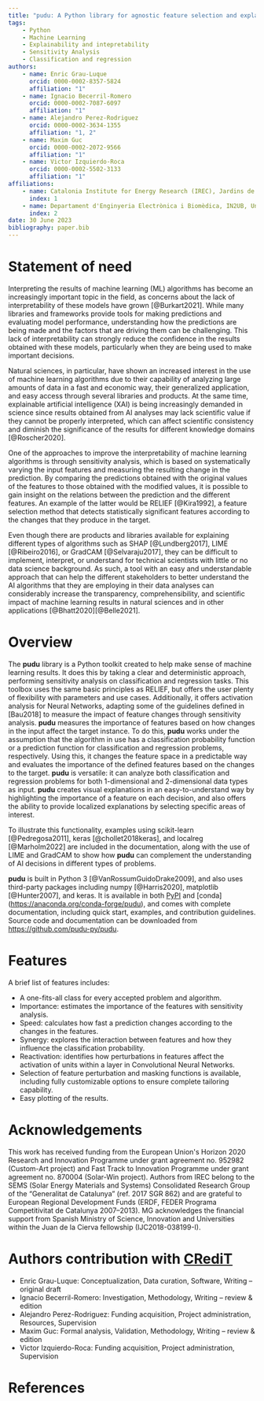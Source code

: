 ```yaml
---
title: "pudu: A Python library for agnostic feature selection and explainability of Machine Learning classification and regression problems."
tags:
    - Python
    - Machine Learning
    - Explainability and intepretability
    - Sensitivity Analysis
    - Classification and regression
authors:
    - name: Enric Grau-Luque
      orcid: 0000-0002-8357-5824
      affiliation: "1"
    - name: Ignacio Becerril-Romero
      orcid: 0000-0002-7087-6097
      affiliation: "1"
    - name: Alejandro Perez-Rodriguez
      orcid: 0000-0002-3634-1355
      affiliation: "1, 2"
    - name: Maxim Guc
      orcid: 0000-0002-2072-9566
      affiliation: "1"
    - name: Victor Izquierdo-Roca
      orcid: 0000-0002-5502-3133
      affiliation: "1"
affiliations:
    - name: Catalonia Institute for Energy Research (IREC), Jardins de les Dones de Negre 1, 08930 Sant Adrià de Besòs, Spain
      index: 1
    - name: Departament d'Enginyeria Electrònica i Biomèdica, IN2UB, Universitat de Barcelona, C/ Martí i Franqués 1, 08028 Barcelona, Spain
      index: 2
date: 30 June 2023
bibliography: paper.bib
---
```



# Statement of need

Interpreting the results of machine learning (ML) algorithms has become an increasingly important topic in the field, as concerns about the lack of interpretability of these models have grown [@Burkart2021]. While many libraries and frameworks provide tools for making predictions and evaluating model performance, understanding how the predictions are being made and the factors that are driving them can be challenging. This lack of interpretability can strongly reduce the confidence in the results obtained with these models, particularly when they are being used to make important decisions.

Natural sciences, in particular, have shown an increased interest in the use of machine learning algorithms due to their capability of analyzing large amounts of data in a fast and economic way, their generalized application, and easy access through several libraries and products. At the same time, explainable artificial intelligence (XAI) is being increasingly demanded in science since results obtained from AI analyses may lack scientific value if they cannot be properly interpreted, which can affect scientific consistency and diminish the significance of the results for different knowledge domains [@Roscher2020].

One of the approaches to improve the interpretability of machine learning algorithms is through sensitivity analysis, which is based on systematically varying the input features and measuring the resulting change in the prediction. By comparing the predictions obtained with the original values of the features to those obtained with the modified values, it is possible to gain insight on the relations between the prediction and the different features. An example of the latter would be RELIEF [@Kira1992], a feature selection method that detects statistically significant features according to the changes that they produce in the target.

Even though there are products and libraries available for explaining different types of algorithms such as SHAP [@Lundberg2017], LIME [@Ribeiro2016], or GradCAM [@Selvaraju2017], they can be difficult to implement, interpret, or understand for technical scientists with little or no data science background. As such, a tool with an easy and understandable approach that can help the different stakeholders to better understand the AI algorithms that they are employing in their data analyses can considerably increase the transparency, comprehensibility, and scientific impact of machine learning results in natural sciences and in other applications [@Bhatt2020][@Belle2021].

# Overview

The **pudu** library is a Python toolkit created to help make sense of machine learning results. It does this by taking a clear and deterministic approach, performing sensitivity analysis on classification and regression tasks. This toolbox uses the same basic principles as RELIEF, but offers the user plenty of flexibility with parameters and use cases. Additionally, it offers activation analysis for Neural Networks, adapting some of the guidelines defined in [Bau2018] to measure the impact of feature changes through sensitivity analysis. **pudu** measures the importance of features based on how changes in the input affect the target instance. To do this, **pudu** works under the assumption that the algorithm in use has a classification probability function or a prediction function for classification and regression problems, respectively. Using this, it changes the feature space in a predictable way and evaluates the importance of the defined features based on the changes to the target. **pudu** is versatile: it can analyze both classification and regression problems for both 1-dimensional and 2-dimensional data types as input. **pudu** creates visual explanations in an easy-to-understand way by highlighting the importance of a feature on each decision, and also offers the ability to provide localized explanations by selecting specific areas of interest.

To illustrate this functionality, examples using scikit-learn [@Pedregosa2011], keras [@chollet2018keras], and localreg [@Marholm2022] are included in the documentation, along with the use of LIME and GradCAM to show how **pudu** can complement the understanding of AI decisions in different types of problems.

**pudu** is built in Python 3 [@VanRossumGuidoDrake2009], and also uses third-party packages including numpy [@Harris2020], matplotlib [@Hunter2007], and keras. It is available in both [PyPI](https://pypi.org/project/pudu/) and [conda] (https://anaconda.org/conda-forge/pudu), and comes with complete documentation, including quick start, examples, and contribution guidelines. Source code and documentation can be downloaded from https://github.com/pudu-py/pudu.

# Features

A brief list of features includes:

- A one-fits-all class for every accepted problem and algorithm.
- Importance: estimates the importance of the features  with sensitivity analysis.
- Speed: calculates how fast a prediction changes according to the changes in the features.
- Synergy: explores the interaction between features and how they influence the classification probability.
- Reactivation: identifies how perturbations in features affect the activation of units within a layer in Convolutional Neural Networks.
- Selection of feature perturbation and masking functions is available, including fully customizable options to ensure complete tailoring capability.
- Easy plotting of the results.

# Acknowledgements

This work has received funding from the European Union's Horizon 2020 Research and Innovation Programme under grant agreement no. 952982 (Custom-Art project) and Fast Track to Innovation Programme under grant agreement no. 870004 (Solar-Win project). Authors from IREC belong to the SEMS (Solar Energy Materials and Systems) Consolidated Research Group of the “Generalitat de Catalunya” (ref. 2017 SGR 862) and are grateful to European Regional Development Funds (ERDF, FEDER Programa Competitivitat de Catalunya 2007–2013). MG acknowledges the financial support from Spanish Ministry of Science, Innovation and Universities within the Juan de la Cierva fellowship (IJC2018-038199-I).

# Authors contribution with [CRediT](https://credit.niso.org/)

- Enric Grau-Luque: Conceptualization, Data curation, Software, Writing – original draft
- Ignacio Becerril-Romero: Investigation, Methodology, Writing – review & edition
- Alejandro Perez-Rodriguez: Funding acquisition, Project administration, Resources, Supervision
- Maxim Guc: Formal analysis, Validation, Methodology, Writing – review & edition
- Victor Izquierdo-Roca: Funding acquisition, Project administration, Supervision

# References
